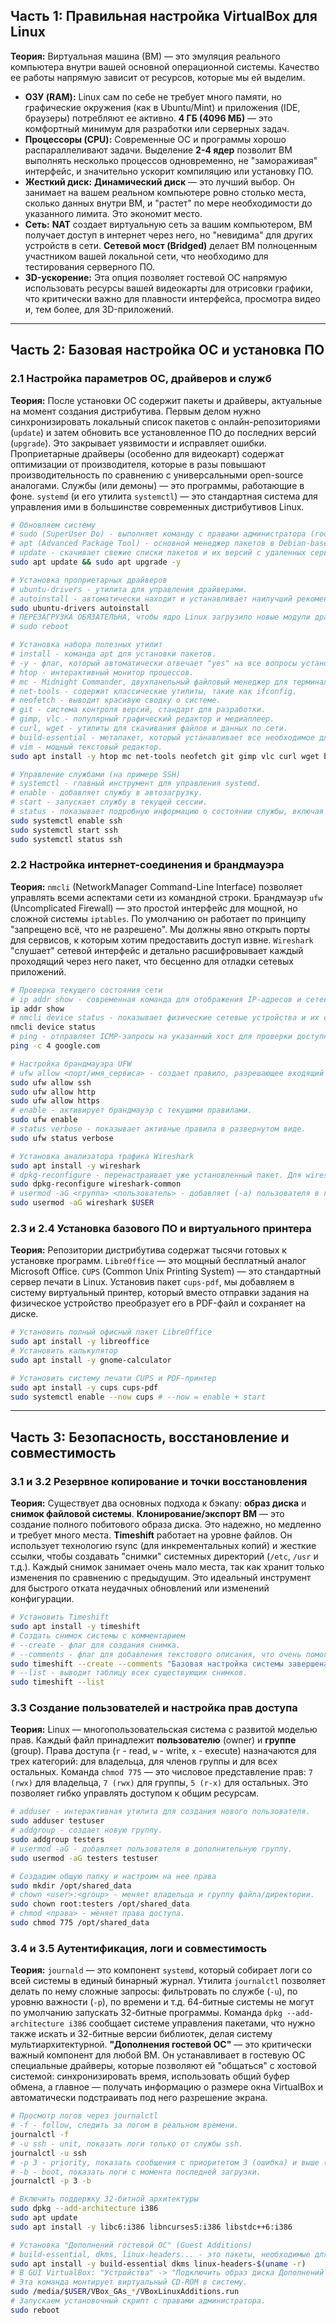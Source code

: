 ## Часть 1: Правильная настройка VirtualBox для Linux

**Теория:**
Виртуальная машина (ВМ) — это эмуляция реального компьютера внутри вашей основной операционной системы. Качество ее работы напрямую зависит от ресурсов, которые мы ей выделим.
*   **ОЗУ (RAM):** Linux сам по себе не требует много памяти, но графические окружения (как в Ubuntu/Mint) и приложения (IDE, браузеры) потребляют ее активно. **4 ГБ (4096 МБ)** — это комфортный минимум для разработки или серверных задач.
*   **Процессоры (CPU):** Современные ОС и программы хорошо распараллеливают задачи. Выделение **2-4 ядер** позволит ВМ выполнять несколько процессов одновременно, не "замораживая" интерфейс, и значительно ускорит компиляцию или установку ПО.
*   **Жесткий диск:** **Динамический диск** — это лучший выбор. Он занимает на вашем реальном компьютере ровно столько места, сколько данных внутри ВМ, и "растет" по мере необходимости до указанного лимита. Это экономит место.
*   **Сеть:** **NAT** создает виртуальную сеть за вашим компьютером, ВМ получает доступ в интернет через него, но "невидима" для других устройств в сети. **Сетевой мост (Bridged)** делает ВМ полноценным участником вашей локальной сети, что необходимо для тестирования серверного ПО.
*   **3D-ускорение:** Эта опция позволяет гостевой ОС напрямую использовать ресурсы вашей видеокарты для отрисовки графики, что критически важно для плавности интерфейса, просмотра видео и, тем более, для 3D-приложений.

---

## Часть 2: Базовая настройка ОС и установка ПО

### 2.1 Настройка параметров ОС, драйверов и служб

**Теория:**
После установки ОС содержит пакеты и драйверы, актуальные на момент создания дистрибутива. Первым делом нужно синхронизировать локальный список пакетов с онлайн-репозиториями (`update`) и затем обновить все установленное ПО до последних версий (`upgrade`). Это закрывает уязвимости и исправляет ошибки.
Проприетарные драйверы (особенно для видеокарт) содержат оптимизации от производителя, которые в разы повышают производительность по сравнению с универсальными open-source аналогами.
Службы (или демоны) — это программы, работающие в фоне. `systemd` (и его утилита `systemctl`) — это стандартная система для управления ими в большинстве современных дистрибутивов Linux.

```bash
# Обновляем систему
# sudo (SuperUser Do) - выполняет команду с правами администратора (root).
# apt (Advanced Package Tool) - основной менеджер пакетов в Debian-based системах (Ubuntu, Mint).
# update - скачивает свежие списки пакетов и их версий с удаленных серверов (репозиториев).
sudo apt update && sudo apt upgrade -y

# Установка проприетарных драйверов
# ubuntu-drivers - утилита для управления драйверами.
# autoinstall - автоматически находит и устанавливает наилучший рекомендованный драйвер для вашего оборудования.
sudo ubuntu-drivers autoinstall
# ПЕРЕЗАГРУЗКА ОБЯЗАТЕЛЬНА, чтобы ядро Linux загрузило новые модули драйверов.
# sudo reboot

# Установка набора полезных утилит
# install - команда apt для установки пакетов.
# -y - флаг, который автоматически отвечает "yes" на все вопросы установщика.
# htop - интерактивный монитор процессов.
# mc - Midnight Commander, двухпанельный файловый менеджер для терминала.
# net-tools - содержит классические утилиты, такие как ifconfig.
# neofetch - выводит красивую сводку о системе.
# git - система контроля версий, стандарт для разработки.
# gimp, vlc - популярный графический редактор и медиаплеер.
# curl, wget - утилиты для скачивания файлов и данных по сети.
# build-essential - метапакет, который устанавливает все необходимое для компиляции программ из исходников (компилятор gcc, make и т.д.).
# vim - мощный текстовый редактор.
sudo apt install -y htop mc net-tools neofetch git gimp vlc curl wget build-essential vim

# Управление службами (на примере SSH)
# systemctl - главный инструмент для управления systemd.
# enable - добавляет службу в автозагрузку.
# start - запускает службу в текущей сессии.
# status - показывает подробную информацию о состоянии службы, включая последние записи в логе.
sudo systemctl enable ssh
sudo systemctl start ssh
sudo systemctl status ssh
```

### 2.2 Настройка интернет-соединения и брандмауэра

**Теория:**
`nmcli` (NetworkManager Command-Line Interface) позволяет управлять всеми аспектами сети из командной строки. Брандмауэр `ufw` (Uncomplicated Firewall) — это простой интерфейс для мощной, но сложной системы `iptables`. По умолчанию он работает по принципу "запрещено всё, что не разрешено". Мы должны явно открыть порты для сервисов, к которым хотим предоставить доступ извне. `Wireshark` "слушает" сетевой интерфейс и детально расшифровывает каждый проходящий через него пакет, что бесценно для отладки сетевых приложений.

```bash
# Проверка текущего состояния сети
# ip addr show - современная команда для отображения IP-адресов и сетевых интерфейсов.
ip addr show
# nmcli device status - показывает физические сетевые устройства и их состояние.
nmcli device status
# ping - отправляет ICMP-запросы на указанный хост для проверки доступности. -c 4 - отправить 4 пакета.
ping -c 4 google.com

# Настройка брандмауэра UFW
# ufw allow <порт/имя_сервиса> - создает правило, разрешающее входящий трафик на указанный порт.
sudo ufw allow ssh
sudo ufw allow http
sudo ufw allow https
# enable - активирует брандмауэр с текущими правилами.
sudo ufw enable
# status verbose - показывает активные правила в развернутом виде.
sudo ufw status verbose

# Установка анализатора трафика Wireshark
sudo apt install -y wireshark
# dpkg-reconfigure - перенастраивает уже установленный пакет. Для wireshark-common это позволяет дать права на захват трафика не-root пользователям.
sudo dpkg-reconfigure wireshark-common
# usermod -aG <группа> <пользователь> - добавляет (-a) пользователя в группу (-G). Членство в группе 'wireshark' дает право на прослушивание сети.
sudo usermod -aG wireshark $USER
```

### 2.3 и 2.4 Установка базового ПО и виртуального принтера

**Теория:**
Репозитории дистрибутива содержат тысячи готовых к установке программ. `LibreOffice` — это мощный бесплатный аналог Microsoft Office. `CUPS` (Common Unix Printing System) — это стандартный сервер печати в Linux. Установив пакет `cups-pdf`, мы добавляем в систему виртуальный принтер, который вместо отправки задания на физическое устройство преобразует его в PDF-файл и сохраняет на диске.

```bash
# Установить полный офисный пакет LibreOffice
sudo apt install -y libreoffice
# Установить калькулятор
sudo apt install -y gnome-calculator

# Установить систему печати CUPS и PDF-принтер
sudo apt install -y cups cups-pdf
sudo systemctl enable --now cups # --now = enable + start
```

---

## Часть 3: Безопасность, восстановление и совместимость

### 3.1 и 3.2 Резервное копирование и точки восстановления

**Теория:**
Существует два основных подхода к бэкапу: **образ диска** и **снимок файловой системы**.
**Клонирование/экспорт ВМ** — это создание полного побитового образа диска. Это надежно, но медленно и требует много места.
**Timeshift** работает на уровне файлов. Он использует технологию rsync (для инкрементальных копий) и жесткие ссылки, чтобы создавать "снимки" системных директорий (`/etc`, `/usr` и т.д.). Каждый снимок занимает очень мало места, так как хранит только изменения по сравнению с предыдущим. Это идеальный инструмент для быстрого отката неудачных обновлений или изменений конфигурации.

```bash
# Установить Timeshift
sudo apt install -y timeshift
# Создать снимок системы с комментарием
# --create - флаг для создания снимка.
# --comments - флаг для добавления текстового описания, что очень помогает при восстановлении.
sudo timeshift --create --comments "Базовая настройка системы завершена. Готов к выполнению билета."
# --list - выводит таблицу всех существующих снимков.
sudo timeshift --list
```

### 3.3 Создание пользователей и настройка прав доступа

**Теория:**
Linux — многопользовательская система с развитой моделью прав. Каждый файл принадлежит **пользователю** (owner) и **группе** (group). Права доступа (`r` - read, `w` - write, `x` - execute) назначаются для трех категорий: для владельца, для членов группы и для всех остальных. Команда `chmod 775` — это числовое представление прав: `7 (rwx)` для владельца, `7 (rwx)` для группы, `5 (r-x)` для остальных. Это позволяет гибко управлять доступом к общим ресурсам.

```bash
# adduser - интерактивная утилита для создания нового пользователя.
sudo adduser testuser
# addgroup - создает новую группу.
sudo addgroup testers
# usermod -aG - добавляет пользователя в дополнительную группу.
sudo usermod -aG testers testuser

# Создадим общую папку и настроим на нее права
sudo mkdir /opt/shared_data
# chown <user>:<group> - меняет владельца и группу файла/директории.
sudo chown root:testers /opt/shared_data
# chmod <права> - меняет права доступа.
sudo chmod 775 /opt/shared_data
```

### 3.4 и 3.5 Аутентификация, логи и совместимость

**Теория:**
`journald` — это компонент `systemd`, который собирает логи со всей системы в единый бинарный журнал. Утилита `journalctl` позволяет делать по нему сложные запросы: фильтровать по службе (`-u`), по уровню важности (`-p`), по времени и т.д.
64-битные системы не могут по умолчанию запускать 32-битные программы. Команда `dpkg --add-architecture i386` сообщает системе управления пакетами, что нужно также искать и 32-битные версии библиотек, делая систему мультиархитектурной.
**"Дополнения гостевой ОС"** — это критически важный компонент для любой ВМ. Он устанавливает в гостевую ОС специальные драйверы, которые позволяют ей "общаться" с хостовой системой: синхронизировать время, использовать общий буфер обмена, а главное — получать информацию о размере окна VirtualBox и автоматически подстраивать под него разрешение экрана.

```bash
# Просмотр логов через journalctl
# -f - follow, следить за логом в реальном времени.
journalctl -f
# -u ssh - unit, показать логи только от службы ssh.
journalctl -u ssh
# -p 3 - priority, показать сообщения с приоритетом 3 (ошибка) и выше (критические).
# -b - boot, показать логи с момента последней загрузки.
journalctl -p 3 -b

# Включить поддержку 32-битной архитектуры
sudo dpkg --add-architecture i386
sudo apt update
sudo apt install -y libc6:i386 libncurses5:i386 libstdc++6:i386

# Установка "Дополнений гостевой ОС" (Guest Additions)
# build-essential, dkms, linux-headers... - это пакеты, необходимые для того, чтобы установщик мог скомпилировать модули ядра, специфичные для вашей текущей версии ядра Linux.
sudo apt install -y build-essential dkms linux-headers-$(uname -r)
# В GUI VirtualBox: "Устройства" -> "Подключить образ диска Дополнений гостевой ОС..."
# Эта команда монтирует виртуальный CD-ROM в систему.
sudo /media/$USER/VBox_GAs_*/VBoxLinuxAdditions.run
# Запускаем установочный скрипт с правами администратора.
sudo reboot
```
